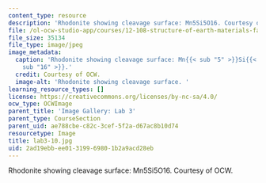 ```yaml
---
content_type: resource
description: 'Rhodonite showing cleavage surface: Mn5Si5O16. Courtesy of OCW.'
file: /ol-ocw-studio-app/courses/12-108-structure-of-earth-materials-fall-2004/2ad19ebbee01319969801b2a9acd28eb_lab3-10.jpg
file_size: 35134
file_type: image/jpeg
image_metadata:
  caption: 'Rhodonite showing cleavage surface: Mn{{< sub "5" >}}Si{{< sub "5" >}}O{{<
    sub "16" >}}.'
  credit: Courtesy of OCW.
  image-alt: 'Rhodonite showing cleavage surface. '
learning_resource_types: []
license: https://creativecommons.org/licenses/by-nc-sa/4.0/
ocw_type: OCWImage
parent_title: 'Image Gallery: Lab 3'
parent_type: CourseSection
parent_uid: ae788cbe-c82c-3cef-5f2a-d67ac8b10d74
resourcetype: Image
title: lab3-10.jpg
uid: 2ad19ebb-ee01-3199-6980-1b2a9acd28eb
---
```

Rhodonite showing cleavage surface: Mn5Si5O16. Courtesy of OCW.
